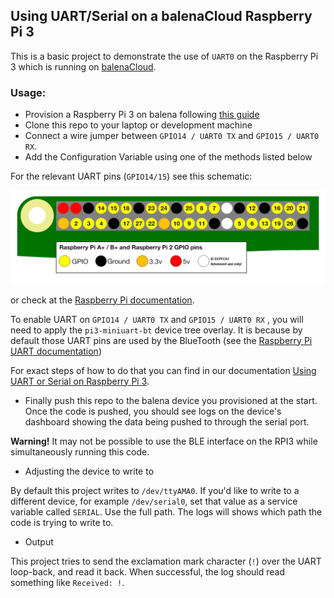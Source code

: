 ## Using UART/Serial on a balenaCloud Raspberry Pi 3

This is a basic project to demonstrate the use of `UART0` on the Raspberry Pi 3 which is running on [balenaCloud](https://www.balena.io).

### Usage:

* Provision a Raspberry Pi 3 on balena following [this guide](https://docs.balena.io/learn/getting-started/raspberrypi3/nodejs/)
* Clone this repo to your laptop or development machine
* Connect a wire jumper between `GPIO14 / UART0 TX` and `GPIO15 / UART0 RX`.
* Add the Configuration Variable using one of the methods listed below

For the relevant UART pins (`GPIO14/15`) see this schematic:

![Raspberry Pi GPIO pinout](images/gpio-numbers-pi2.png)

or check at the [Raspberry Pi documentation](https://www.raspberrypi.org/documentation/usage/gpio/).

To enable UART on `GPIO14 / UART0 TX` and `GPIO15 / UART0 RX` , you will need to apply the `pi3-miniuart-bt` device tree overlay. It is because by default those UART pins are used by the BlueTooth (see the [Raspberry Pi UART documentation](https://www.raspberrypi.org/documentation/configuration/uart.md))

For exact steps of how to do that you can find in our documentation [Using UART or Serial on Raspberry Pi 3](https://www.balena.io/docs/learn/develop/hardware/i2c-and-spi/#using-uart-or-serial-on-raspberry-pi-3).


* Finally push this repo to the balena device you provisioned at the start. Once the code is pushed, you should see logs on the device's dashboard showing the data being pushed to through the serial port.

__Warning!__ It may not be possible to use the BLE interface on the RPI3 while simultaneously running this code.

* Adjusting the device to write to

By default this project writes to `/dev/ttyAMA0`. If you'd like to write to a different device, for example `/dev/serial0`, set that value as a service variable called
`SERIAL`. Use the full path. The logs will shows which path the code is trying to write to.

* Output

This project tries to send the exclamation mark character (`!`) over the UART loop-back, and read it back. When successful, the log should read something like `Received: !`.
